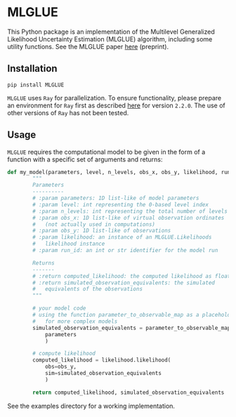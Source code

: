 # MLGLUE
This Python package is an implementation of the Multilevel Generalized Likelihood Uncertainty Estimation (MLGLUE) algorithm, including some utility functions. See the MLGLUE paper [here](doi.org/10.22541/essoar.169833433.35092350/v1) (preprint).

## Installation
`pip install MLGLUE`

`MLGLUE` uses `Ray` for parallelization. To ensure functionality, please prepare an environment for `Ray` first as described [here](https://docs.ray.io/en/releases-2.2.0/ray-overview/installation.html) for version `2.2.0`. The use of other versions of `Ray` has not been tested.

## Usage
`MLGLUE` requires the computational model to be given in the form of a function with a specific set of arguments and returns:

```python
def my_model(parameters, level, n_levels, obs_x, obs_y, likelihood, run_id)
        """
        Parameters
        ----------
        # :param parameters: 1D list-like of model parameters
        # :param level: int representing the 0-based level index
        # :param n_levels: int representing the total number of levels
        # :param obs_x: 1D list-like of virtual observation ordinates
        #	(not actually used in computations)
        # :param obs_y: 1D list-like of observations
        # :param likelihood: an instance of an MLGLUE.Likelihoods
        #	likelihood instance
        # :param run_id: an int or str identifier for the model run

        Returns
        -------
        # :return computed_likelihood: the computed likelihood as float
        # :return simulated_observation_equivalents: the simulated
        #	equivalents of the observations
        """

        # your model code
        # using the function parameter_to_observable_map as a placeholder
        #	for more complex models
        simulated_observation_equivalents = parameter_to_observable_map(
        	parameters
        	)

        # compute likelihood
        computed_likelihood = likelihood.likelihood(
        	obs=obs_y,
        	sim=simulated_observation_equivalents
        	)

        return computed_likelihood, simulated_observation_equivalents
```

See the examples directory for a working implementation.